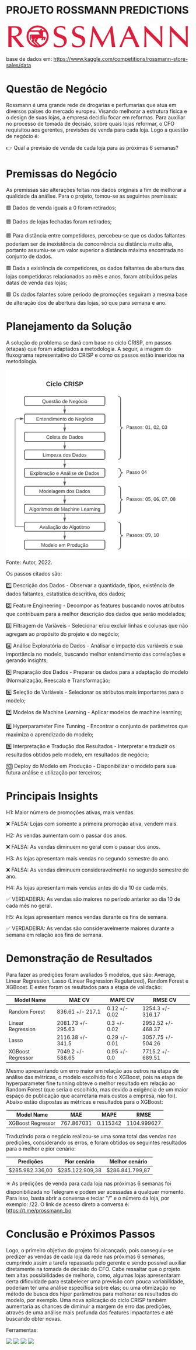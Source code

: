 #  PROJETO ROSSMANN PREDICTIONS
<img src="https://raw.githubusercontent.com/felipejaguiar/sales-predictions/main/img/Rossmann_Logo.png" alt="logo" style="zoom:80%;" />

base de dados em: https://www.kaggle.com/competitions/rossmann-store-sales/data


# Questão de Negócio
Rossmann é uma grande rede de drogarias e perfumarias que atua em diversos países do mercado europeu. Visando melhorar a estrutura física e o design de suas lojas, a empresa decidiu focar em reformas. Para auxiliar no processo de tomada de decisão, sobre quais lojas reformar, o CFO requisitou aos gerentes, previsões de venda para cada loja. Logo a questão de negócio é:

👉 Qual a previsão de venda de cada loja para as próximas 6 semanas?


# Premissas do Negócio
As premissas são alterações feitas nos dados originais a fim de melhorar a qualidade da análise. Para o projeto, tomou-se as seguintes premissas:

🟪 Dados de venda iguais a 0 foram retirados;

🟪 Dados de lojas fechadas foram retirados;

🟪 Para distância entre competidores, percebeu-se que os dados faltantes poderiam ser de inexistência de concorrência ou distância muito alta, portanto assumiu-se um valor superior a distância máxima encontrada no conjunto de dados. 

🟪 Dada a existência de competidores, os dados faltantes de abertura das lojas competidoras relacionados ao mês e anos, foram atribuídos pelas datas de venda das lojas; 

🟪 Os dados falantes sobre período de promoções seguiram a mesma base de alteração dos de abertura das lojas, só que para semana e ano.


# Planejamento da Solução

A solução do problema se dará com base no ciclo CRISP, em passos (etapas) que foram adaptados a metodologia. A seguir, a imagem do fluxograma representativo do CRISP e como os passos estão inseridos na metodologia.

<img src="https://raw.githubusercontent.com/felipejaguiar/sales-predictions/main/img/Fluxogramas (1).png" alt="logo3" style="zoom:80%;" />
Fonte: Autor, 2022.

Os passos citados são:

 1️⃣ Descrição dos Dados - Observar a quantidade, tipos, existência de dados faltantes, estatística descritiva, dos dados;
 
 2️⃣ Feature Engineering - Decompor as features buscando novos atributos que contribuam para a melhor descrição dos dados que serão modelados;
 
 3️⃣ Filtragem de Variáveis - Selecionar e/ou excluir linhas e colunas que não agregam ao propósito do projeto e do negócio; 
 
 4️⃣ Análise Exploratória do Dados - Análisar o impacto das variáveis e sua importância no modelo, buscando melhor entendimento das correlações e gerando insights;
 
 5️⃣ Preparação dos Dados - Preparar os dados para a adaptação do modelo (Normalização, Reescala e Transformação;
 
 6️⃣ Seleção de Variáveis - Selecionar os atributos mais importantes para o modelo;
 
 7️⃣ Modelos de Machine Learning - Aplicar modelos de machine learning;
 
 8️⃣ Hyperparameter Fine Tunning - Encontrar o conjunto de parâmetros que maximiza o aprendizado do modelo;
 
 9️⃣ Interpretação e Tradução dos Resultados - Interpretar e traduzir os resultados obtidos pelo modelo, em resultados de negócio;
 
 🔟 Deploy do Modelo em Produção - Disponibilizar o modelo para sua futura análise e utilização por terceiros;
 

# Principais Insights

H1: Maior número de promoções ativas, mais vendas.

❌ FALSA: Lojas com somente a primeira promoção ativa, vendem mais.

H2: As vendas aumentam com o passar dos anos.

❌ FALSA: As vendas diminuem no geral com o passar dos anos.

H3: As lojas apresentam mais vendas no segundo semestre do ano.

❌ FALSA: As vendas diminuem consideravelmente no segundo semestre do ano.

H4: As lojas apresentam mais vendas antes do dia 10 de cada mês.

✅ VERDADEIRA: As vendas são maiores no período anterior ao dia 10 de cada mês no geral.

H5: As lojas apresentam menos vendas durante os fins de semana.

✅ VERDADEIRA: As vendas são consideravelmente maiores durante a semana em relação aos fins de semana.


# Demonstração de Resultados

Para fazer as predições foram avaliados 5 modelos, que são: Average, Linear Regression, Lasso (Linear Regression Regularized), Random Forest e XGBoost. E estes foram os resultados para a etapa de validação:

|Model Name		|MAE CV		|MAPE CV	|RMSE CV	         |
|------------------------------|------------------------------|--------------------|--------------------------|
|Random Forest 	|836.61 +/- 217.1	|0.12 +/- 0.02	|1254.3 +/- 316.17    |
|Linear Regression	|2081.73 +/- 295.63	|0.3 +/- 0.02	|2952.52 +/- 468.37  |
|Lasso			|2116.38 +/- 341.5	|0.29 +/- 0.01	|3057.75 +/- 504.26  |
|XGBoost Regressor	|7049.2 +/- 588.65	|0.95 +/- 0.0	|7715.2 +/- 689.51    |

Mesmo apresentando um erro maior em relação aos outros na etapa de análise das métricas, o modelo escolhido foi o XGBoost, pois na etapa de hyperparameter fine tunning obteve o melhor resultado em relação ao Random Forest (que seria o escolhido, mas devido a exigência de um maior espaço de publicação que acarretaria mais custos a empresa, não foi). Abaixo estão dispostas as métricas e resultados para o XGBoost:

 |         Model Name	|          MAE	   |       MAPE	 |         RMSE          |
 |-----------------------------|----------------------|------------------|----------------------|
|   XGBoost Regressor	|     767.867031   |    0.115342	 |   1104.999627   |

Traduzindo para o negócio realizou-se uma soma total das vendas nas predições, considerando os erros, e foram obtidos os seguintes resultados para o melhor e pior cenário:

|                  Predições                 |                Pior cenário               |          Melhor cenário         |
|---------------------------------------|---------------------------------------|----------------------------------|
|            $285.982.336,00           |           $285.122.909,38           |         $286.841.799,87       |


✳️ As predições de venda para cada loja nas próximas 6 semanas foi disponibilizada no Telegram e podem ser acessadas a qualquer momento. Para isso, basta abrir a conversa e teclar "/" e o número da loja, por exemplo: /22. O link de acesso direto a conversa é: https://t.me/prossmann_bo 

# Conclusão e Próximos Passos
Logo, o primeiro objetivo do projeto foi alcançado, pois conseguiu-se predizer as vendas de cada loja da rede nas próximas 6 semanas, cumprindo assim a tarefa repassada pelo gerente e sendo possível auxiliar diretamente na tomada de decisão do CFO.
Cabe ressaltar que o projeto tem altas possibilidades de melhoria, como, algumas lojas apresentaram certa dificuldade para estabelecer uma previsão com pouca variabilidade, poderiam ter uma análise específica sobre elas; ou uma otimização no método de busca dos hiper parâmetros para melhorar os resultados do modelo, por exemplo. Uma nova aplicação do ciclo CRISP também aumentaria as chances de diminuir a margem de erro das predições, através de uma análise mais profunda das features impactantes e até buscando obter novas. 

Ferramentas:

<a href = "www.python.org"><img src="https://img.shields.io/badge/Python-3776AB?style=for-the-badge&logo=python&logoColor=white" target="_blank"></a>
<a href = "www.jupyter.org"><img src="https://img.shields.io/badge/Made%20with-Jupyter-orange?style=for-the-badge&logo=Jupyter" target="_blank"></a>
<a href = "https://id.heroku.com/login"><img src="https://img.shields.io/badge/Heroku-430098?style=for-the-badge&logo=heroku&logoColor=white"></a>
<a href = "https://t.me/prossmann_bot"><img src="https://img.shields.io/badge/Telegram-2CA5E0?style=for-the-badge&logo=telegram&logoColor=white" target="_blank"></a>


